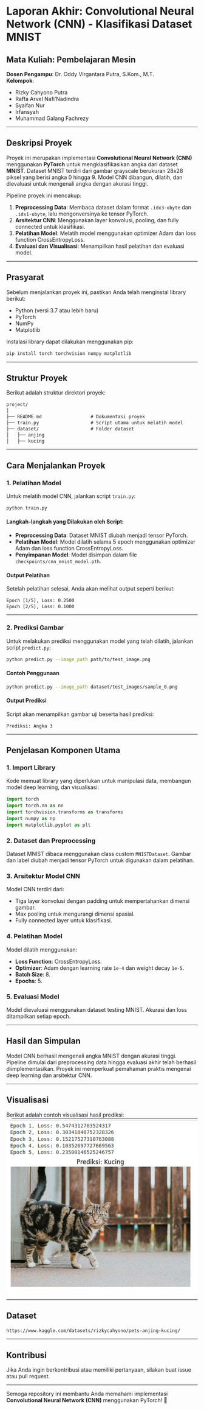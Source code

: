 
# **Laporan Akhir: Convolutional Neural Network (CNN) - Klasifikasi Dataset MNIST**

## **Mata Kuliah**: Pembelajaran Mesin  
**Dosen Pengampu**: Dr. Oddy Virgantara Putra, S.Kom., M.T.  
**Kelompok**:
- Rizky Cahyono Putra
- Raffa Arvel Nafi’Nadindra
- Syaifan Nur
- Irfansyah
- Muhammad Galang Fachrezy  

---

## **Deskripsi Proyek**
Proyek ini merupakan implementasi **Convolutional Neural Network (CNN)** menggunakan **PyTorch** untuk mengklasifikasikan angka dari dataset **MNIST**. Dataset MNIST terdiri dari gambar grayscale berukuran 28x28 piksel yang berisi angka 0 hingga 9. Model CNN dibangun, dilatih, dan dievaluasi untuk mengenali angka dengan akurasi tinggi.

Pipeline proyek ini mencakup:
1. **Preprocessing Data**: Membaca dataset dalam format `.idx3-ubyte` dan `.idx1-ubyte`, lalu mengonversinya ke tensor PyTorch.
2. **Arsitektur CNN**: Menggunakan layer konvolusi, pooling, dan fully connected untuk klasifikasi.
3. **Pelatihan Model**: Melatih model menggunakan optimizer Adam dan loss function CrossEntropyLoss.
4. **Evaluasi dan Visualisasi**: Menampilkan hasil pelatihan dan evaluasi model.

---

## **Prasyarat**
Sebelum menjalankan proyek ini, pastikan Anda telah menginstal library berikut:
- Python (versi 3.7 atau lebih baru)
- PyTorch
- NumPy
- Matplotlib

Instalasi library dapat dilakukan menggunakan pip:
```bash
pip install torch torchvision numpy matplotlib
```

---

## **Struktur Proyek**
Berikut adalah struktur direktori proyek:
```
project/
│
├── README.md                  # Dokumentasi proyek
├── train.py                   # Script utama untuk melatih model
├── dataset/                   # Folder dataset 
│   ├── anjing
│   ├── kucing
```

---

## **Cara Menjalankan Proyek**

### **1. Pelatihan Model**
Untuk melatih model CNN, jalankan script `train.py`:
```bash
python train.py
```

#### **Langkah-langkah yang Dilakukan oleh Script:**
- **Preprocessing Data**: Dataset MNIST diubah menjadi tensor PyTorch.
- **Pelatihan Model**: Model dilatih selama 5 epoch menggunakan optimizer Adam dan loss function CrossEntropyLoss.
- **Penyimpanan Model**: Model disimpan dalam file `checkpoints/cnn_mnist_model.pth`.

#### **Output Pelatihan**
Setelah pelatihan selesai, Anda akan melihat output seperti berikut:
```
Epoch [1/5], Loss: 0.2500
Epoch [2/5], Loss: 0.1000
```

---

### **2. Prediksi Gambar**
Untuk melakukan prediksi menggunakan model yang telah dilatih, jalankan script `predict.py`:
```bash
python predict.py --image_path path/to/test_image.png
```

#### **Contoh Penggunaan**
```bash
python predict.py --image_path dataset/test_images/sample_0.png
```

#### **Output Prediksi**
Script akan menampilkan gambar uji beserta hasil prediksi:
```
Prediksi: Angka 3
```

---

## **Penjelasan Komponen Utama**

### **1. Import Library**
Kode memuat library yang diperlukan untuk manipulasi data, membangun model deep learning, dan visualisasi:
```python
import torch
import torch.nn as nn
import torchvision.transforms as transforms
import numpy as np
import matplotlib.pyplot as plt
```

### **2. Dataset dan Preprocessing**
Dataset MNIST dibaca menggunakan class custom `MNISTDataset`. Gambar dan label diubah menjadi tensor PyTorch untuk digunakan dalam pelatihan.

### **3. Arsitektur Model CNN**
Model CNN terdiri dari:
- Tiga layer konvolusi dengan padding untuk mempertahankan dimensi gambar.
- Max pooling untuk mengurangi dimensi spasial.
- Fully connected layer untuk klasifikasi.

### **4. Pelatihan Model**
Model dilatih menggunakan:
- **Loss Function**: CrossEntropyLoss.
- **Optimizer**: Adam dengan learning rate `1e-4` dan weight decay `1e-5`.
- **Batch Size**: 8.
- **Epochs**: 5.

### **5. Evaluasi Model**
Model dievaluasi menggunakan dataset testing MNIST. Akurasi dan loss ditampilkan setiap epoch.

---

## **Hasil dan Simpulan**
Model CNN berhasil mengenali angka MNIST dengan akurasi tinggi. Pipeline dimulai dari preprocessing data hingga evaluasi akhir telah berhasil diimplementasikan. Proyek ini memperkuat pemahaman praktis mengenai deep learning dan arsitektur CNN.

---

## **Visualisasi**
Berikut adalah contoh visualisasi hasil prediksi:
![Contoh Visualisasi](image.png)

---

## **Dataset**
```bash
https://www.kaggle.com/datasets/rizkycahyono/pets-anjing-kucing/
```

---

## **Kontribusi**
Jika Anda ingin berkontribusi atau memiliki pertanyaan, silakan buat issue atau pull request.

---

Semoga repository ini membantu Anda memahami implementasi **Convolutional Neural Network (CNN)** menggunakan PyTorch! 🚀